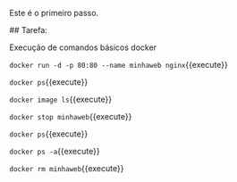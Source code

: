 Este é o primeiro passo.

## Tarefa:

Execução de comandos básicos docker

`docker run -d -p 80:80 --name minhaweb nginx`{{execute}}

`docker ps`{{execute}}

`docker image ls`{{execute}}

`docker stop minhaweb`{{execute}}

`docker ps`{{execute}}

`docker ps -a`{{execute}}

`docker rm minhaweb`{{execute}}


